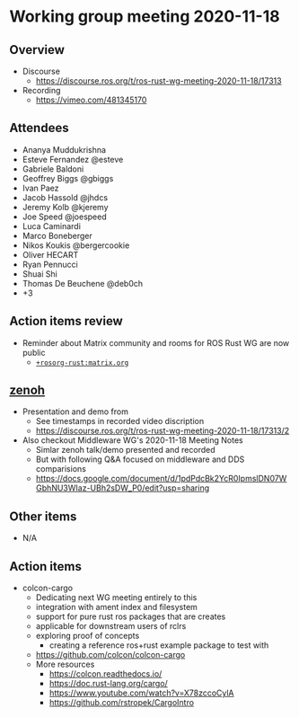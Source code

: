 # Working group meeting 2020-11-18

## Overview

- Discourse
  - https://discourse.ros.org/t/ros-rust-wg-meeting-2020-11-18/17313
- Recording
  - https://vimeo.com/481345170

## Attendees

- Ananya Muddukrishna
- Esteve Fernandez @esteve
- Gabriele Baldoni
- Geoffrey Biggs @gbiggs
- Ivan Paez
- Jacob Hassold @jhdcs
- Jeremy Kolb @kjeremy
- Joe Speed @joespeed
- Luca Caminardi
- Marco Boneberger
- Nikos Koukis @bergercookie
- Oliver HECART
- Ryan Pennucci
- Shuai Shi
- Thomas De Beuchene @deb0ch
- +3

## Action items review

- Reminder about Matrix community and rooms for ROS Rust WG are now public
  - [`+rosorg-rust:matrix.org`](https://matrix.to/#/+rosorg-rust:matrix.org)

## [zenoh](http://zenoh.io)

- Presentation and demo from 
  - See timestamps in recorded video discription
  - https://discourse.ros.org/t/ros-rust-wg-meeting-2020-11-18/17313/2
- Also checkout Middleware WG's 2020-11-18 Meeting Notes
  - Simlar zenoh talk/demo presented and recorded
  - But with following Q&A focused on middleware and DDS comparisions
  - https://docs.google.com/document/d/1pdPdcBk2YcR0IpmslDN07WGbhNU3WIaz-UBh2sDW_P0/edit?usp=sharing

## Other items

- N/A

## Action items

- colcon-cargo
  - Dedicating next WG meeting entirely to this
  - integration with ament index and filesystem
  - support for pure rust ros packages that are creates
  - applicable for downstream users of rclrs
  - exploring proof of concepts
    - creating a reference ros+rust example package to test with
  - https://github.com/colcon/colcon-cargo
  - More resources
    - https://colcon.readthedocs.io/
    - https://doc.rust-lang.org/cargo/
    - https://www.youtube.com/watch?v=X78zccoCylA
    - https://github.com/rstropek/CargoIntro
